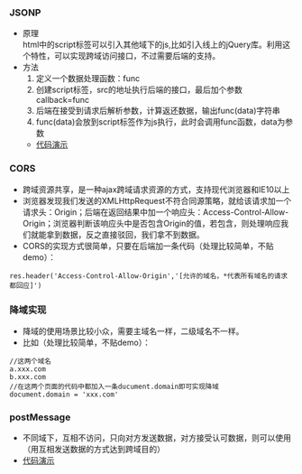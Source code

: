 ### JSONP
- 原理  
    html中的script标签可以引入其他域下的js,比如引入线上的jQuery库。利用这个特性，可以实现跨域访问接口，不过需要后端的支持。
- 方法
    1. 定义一个数据处理函数：func
    2. 创建script标签，src的地址执行后端的接口，最后加个参数callback=func
    3. 后端在接受到请求后解析参数，计算返还数据，输出func(data)字符串
    4. func(data)会放到script标签作为js执行，此时会调用func函数，data为参数
    - [代码演示](https://github.com/shenwl/demos/tree/master/%E8%B7%A8%E5%9F%9F%E7%9A%84%E5%9B%9B%E7%A7%8D%E6%96%B9%E5%BC%8F)

### CORS
- 跨域资源共享，是一种ajax跨域请求资源的方式，支持现代浏览器和IE10以上
- 浏览器发现我们发送的XMLHttpRequest不符合同源策略，就给该请求加一个请求头：Origin；后端在返回结果中加一个响应头：Access-Control-Allow-Origin；浏览器判断该响应头中是否包含Origin的值，若包含，则处理响应我们就能拿到数据，反之直接驳回，我们拿不到数据。
- CORS的实现方式很简单，只要在后端加一条代码（处理比较简单，不贴demo）：
```
res.header('Access-Control-Allow-Origin','[允许的域名，*代表所有域名的请求都回应]')
```

### 降域实现
- 降域的使用场景比较小众，需要主域名一样，二级域名不一样。
- 比如（处理比较简单，不贴demo）：
```
//这两个域名
a.xxx.com
b.xxx.com
//在这两个页面的代码中都加入一条ducument.domain即可实现降域
document.domain = 'xxx.com'
```

### postMessage
- 不同域下，互相不访问，只向对方发送数据，对方接受认可数据，则可以使用（用互相发送数据的方式达到跨域目的）
- [代码演示](https://github.com/shenwl/demos/tree/master/%E8%B7%A8%E5%9F%9F%E7%9A%84%E5%9B%9B%E7%A7%8D%E6%96%B9%E5%BC%8F)
